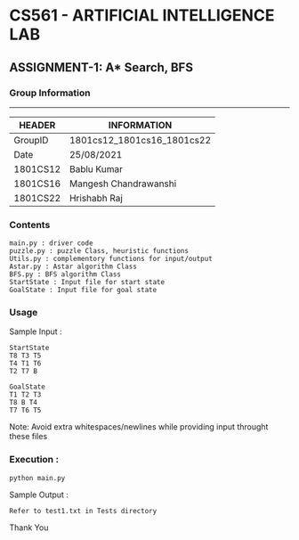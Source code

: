 
# CS561 - ARTIFICIAL INTELLIGENCE LAB  
## ASSIGNMENT-1: A* Search, BFS  

### Group Information  
----------------------
|HEADER|INFORMATION|
|------|-----------|
|GroupID | 1801cs12_1801cs16_1801cs22 | 
|Date | 25/08/2021  |
|1801CS12 | Bablu Kumar  |
|1801CS16 | Mangesh Chandrawanshi|  
|1801CS22 | Hrishabh Raj  |
  
### Contents 

	main.py : driver code
	puzzle.py : puzzle Class, heuristic functions
	Utils.py : complementory functions for input/output
	Astar.py : Astar algorithm Class
	BFS.py : BFS algorithm Class
	StartState : Input file for start state
	GoalState : Input file for goal state

### Usage 

Sample Input :

	StartState 
	T8 T3 T5 
	T4 T1 T6 
	T2 T7 B

	GoalState
	T1 T2 T3 
	T8 B T4 
	T7 T6 T5

Note: Avoid extra whitespaces/newlines while providing input throught these files

### Execution :

	python main.py 

Sample Output :

	Refer to test1.txt in Tests directory

Thank You
